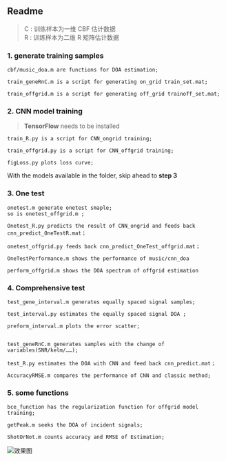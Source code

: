 ## Readme  

> C : 训练样本为一维 CBF 估计数据   
> R : 训练样本为二维 R 矩阵估计数据

### 1. generate training samples 

    cbf/music_doa.m are functions for DOA estimation;

    train_geneRnC.m is a script for generating on_grid train_set.mat;  

    train_offgrid.m is a script for generating off_grid trainoff_set.mat;


### 2. CNN model training
>**TensorFlow** needs to be installed

    train_R.py is a script for CNN_ongrid training;  

    train_offgrid.py is a script for CNN_offgrid training;

    figLoss.py plots loss curve;

With the models available in the folder, skip ahead to  **step 3**
    
    
### 3. One test

    onetest.m generate onetest smaple;
    so is onetest_offgrid.m ;

    Onetest_R.py predicts the result of CNN_ongrid and feeds back cnn_predict_OneTestR.mat；

    onetest_offgrid.py feeds back cnn_predict_OneTest_offgrid.mat；

    OneTestPerformance.m shows the performance of music/cnn_doa

    perform_offgrid.m shows the DOA spectrum of offgrid estimation


### 4. Comprehensive test

    test_gene_interval.m generates equally spaced signal samples;

    test_interval.py estimates the equally spaced signal DOA ;

    preform_interval.m plots the error scatter;


    test_geneRnC.m generates samples with the change of variables(SNR/kelm/……);
    
    test_R.py estimates the DOA with CNN and feed back cnn_predict.mat；

    AccuracyRMSE.m compares the performance of CNN and classic method;


### 5. some functions

    bce_function has the regularization function for offgrid model training;

    getPeak.m seeks the DOA of incident signals;
    
    ShotOrNot.m counts accuracy and RMSE of Estimation;

![效果图](https://raw.githubusercontent.com/wotwoker/Off-grid_signal_DOA_estimation_based_on_CNN/102f588718a48322ce39349fc41733ef9fac5d2c/pic_output/offgrid2%E4%BF%A1%E5%8F%B7%E5%AE%8C%E7%BE%8E.svg)





